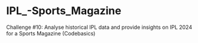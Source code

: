 # IPL_-Sports_Magazine
Challenge #10: Analyse historical IPL data and provide insights on IPL 2024 for a Sports Magazine (Codebasics)
